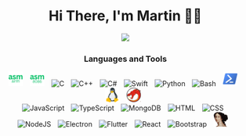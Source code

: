 <div align="center">

<h1>Hi There, I'm Martin 👋🏾</h1>

<img src="https://streak-stats.demolab.com?user=martinalebachew&theme=horizon&hide_border=true&background=00000000&ring=EB7E38&fire=EB7E38&currStreakNum=EB7E38&sideNums=EB7E38&sideLabels=EB7E38&dates=EB7E38&currStreakLabel=EB7E38&stroke=EB7E38">

<h3>Languages and Tools</h3>
<img alt="Assembly arm" width="30px" style="padding-right:10px;" src="assets/assembly-arm.svg"/>
<img alt="Assembly 8086" width="30px" style="padding-right:10px;" src="assets/assembly-8086.svg"/>
<img alt="C" width="30px" style="padding-right:10px;" src="https://cdn.jsdelivr.net/gh/devicons/devicon/icons/c/c-original.svg"/>
<img alt="C++" width="30px" style="padding-right:10px;" src="https://cdn.jsdelivr.net/gh/devicons/devicon/icons/cplusplus/cplusplus-original.svg"/>
<img alt="C#" width="30px" style="padding-right:10px;" src="https://cdn.jsdelivr.net/gh/devicons/devicon/icons/csharp/csharp-original.svg"/>
<img alt="Swift" width="30px" style="padding-right:10px;" src="https://cdn.jsdelivr.net/gh/devicons/devicon/icons/swift/swift-original.svg"/>
<img alt="Python" width="30px" style="padding-right:10px;" src="https://cdn.jsdelivr.net/gh/devicons/devicon/icons/python/python-original.svg"/>
<img alt="Bash" width="30px" style="padding-right:10px;" src="https://cdn.jsdelivr.net/gh/devicons/devicon/icons/bash/bash-original.svg"/>
<img alt="PowerShell" width="30px" style="padding-right:10px;" src="assets/powershell.svg"/>
<img alt="Linux" width="30px" style="padding-right:10px;" src="assets/linux.svg"/>
<img alt="Ghidra" width="30px" style="padding-right:10px;" src="assets/ghidra.svg"/>

<br>

<img alt="JavaScript" width="30px" style="padding-right:10px;" src="https://cdn.jsdelivr.net/gh/devicons/devicon/icons/javascript/javascript-original.svg"/>
<img alt="TypeScript" width="30px" style="padding-right:10px;" src="https://cdn.jsdelivr.net/gh/devicons/devicon/icons/typescript/typescript-original.svg"/>
<img alt="MongoDB" width="30px" style="padding-right:10px;" src="https://cdn.jsdelivr.net/gh/devicons/devicon/icons/mongodb/mongodb-original.svg"/>
<img alt="HTML" width="30px" style="padding-right:10px;" src="https://cdn.jsdelivr.net/gh/devicons/devicon/icons/html5/html5-original.svg"/>
<img alt="CSS" width="30px" style="padding-right:10px;" src="https://cdn.jsdelivr.net/gh/devicons/devicon/icons/css3/css3-original.svg"/>
<img alt="NodeJS" width="30px" style="padding-right:10px;" src="https://cdn.jsdelivr.net/gh/devicons/devicon/icons/nodejs/nodejs-original.svg"/>
<img alt="Electron" width="30px" style="padding-right:10px;" src="https://cdn.jsdelivr.net/gh/devicons/devicon/icons/electron/electron-original.svg"/>
<img alt="Flutter" width="30px" style="padding-right:10px;" src="https://cdn.jsdelivr.net/gh/devicons/devicon/icons/flutter/flutter-original.svg"/>
<img alt="React" width="30px" style="padding-right:10px;" src="https://cdn.jsdelivr.net/gh/devicons/devicon/icons/react/react-original.svg"/>
<img alt="Bootstrap" width="30px" style="padding-right:10px;" src="https://cdn.jsdelivr.net/gh/devicons/devicon/icons/bootstrap/bootstrap-original.svg"/>
<img alt="Ida" width="30px" style="padding-right:10px;" src="assets/ida.png"/>
</div>
